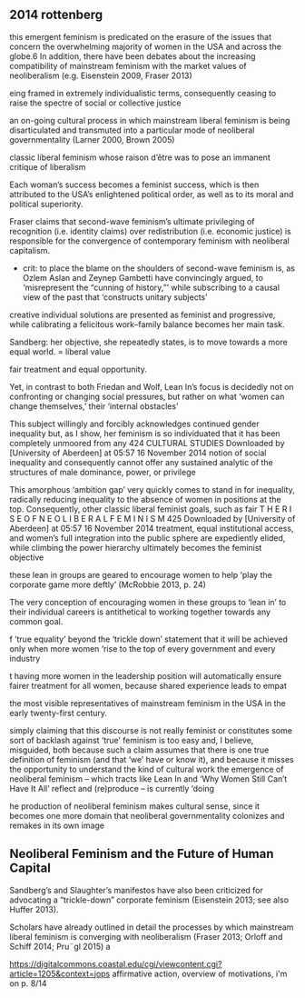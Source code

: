 ## 2014 rottenberg
this emergent feminism is predicated on the erasure of the
issues that concern the overwhelming majority of women in the USA and across
the globe.6 In addition, there have been debates about the increasing
compatibility of mainstream feminism with the market values of neoliberalism
(e.g. Eisenstein 2009, Fraser 2013)

eing framed in extremely individualistic
terms, consequently ceasing to raise the spectre of social or collective justice

an on-going cultural process in which mainstream liberal
feminism is being disarticulated and transmuted into a particular mode of
neoliberal governmentality (Larner 2000, Brown 2005)

classic liberal
feminism whose raison d’être was to pose an immanent critique of liberalism

Each woman’s success becomes a feminist success, which is
then attributed to the USA’s enlightened political order, as well as to its moral
and political superiority.

Fraser claims that second-wave feminism’s ultimate
privileging of recognition (i.e. identity claims) over redistribution (i.e.
economic justice) is responsible for the convergence of contemporary feminism
with neoliberal capitalism. 
- crit: to place the blame on the shoulders of second-wave feminism is, as Ozlem Aslan and Zeynep Gambetti have convincingly argued, to ‘misrepresent the “cunning of history,”’ while subscribing to a causal view of the past that ‘constructs unitary subjects’

 creative individual
solutions are presented as feminist and progressive, while calibrating a felicitous
work–family balance becomes her main task.

Sandberg:  her objective, she repeatedly states, is to move
towards a more equal world.
= liberal value

fair treatment and equal
opportunity.

Yet, in contrast to both
Friedan and Wolf, Lean In’s focus is decidedly not on confronting or changing
social pressures, but rather on what ‘women can change themselves,’ their
‘internal obstacles’

This subject willingly
and forcibly acknowledges continued gender inequality but, as I show, her
feminism is so individuated that it has been completely unmoored from any
424 CULTURAL STUDIES
Downloaded by [University of Aberdeen] at 05:57 16 November 2014 
notion of social inequality and consequently cannot offer any sustained analytic
of the structures of male dominance, power, or privilege

This amorphous ‘ambition gap’ very quickly comes to stand in for
inequality, radically reducing inequality to the absence of women in positions
at the top. Consequently, other classic liberal feminist goals, such as fair
T H E R I S E O F N E O L I B E R A L F E M I N I S M 425
Downloaded by [University of Aberdeen] at 05:57 16 November 2014 
treatment, equal institutional access, and women’s full integration into the
public sphere are expediently elided, while climbing the power hierarchy
ultimately becomes the feminist objective

these
lean in groups are geared to encourage women to help ‘play the corporate game
more deftly’ (McRobbie 2013, p. 24)

The very conception of encouraging
women in these groups to ‘lean in’ to their individual careers is antithetical to
working together towards any common goal.

f ‘true equality’ beyond the
‘trickle down’ statement that it will be achieved only when more women ‘rise
to the top of every government and every industry

t having
more women in the leadership position will automatically ensure fairer
treatment for all women, because shared experience leads to empat

the most visible
representatives of mainstream feminism in the USA in the early twenty-first
century.

simply claiming that this discourse is not really
feminist or constitutes some sort of backlash against ‘true’ feminism is too easy
and, I believe, misguided, both because such a claim assumes that there is one
true definition of feminism (and that ‘we’ have or know it), and because it misses
the opportunity to understand the kind of cultural work the emergence of
neoliberal feminism – which tracts like Lean In and ‘Why Women Still Can’t
Have It All’ reflect and (re)produce – is currently ‘doing


he production of neoliberal feminism makes cultural sense,
since it becomes one more domain that neoliberal governmentality colonizes
and remakes in its own image


## Neoliberal Feminism and the Future of Human Capital

Sandberg’s and Slaughter’s manifestos have also been
criticized for advocating a “trickle-down” corporate feminism (Eisenstein
2013; see also Huffer 2013).

Scholars have already outlined in detail the processes by which mainstream
liberal feminism is converging with neoliberalism (Fraser 2013; Orloff and
Schiff 2014; Pru¨gl 2015) a


https://digitalcommons.coastal.edu/cgi/viewcontent.cgi?article=1205&context=jops affirmative action, overview of motivations, i'm on p. 8/14